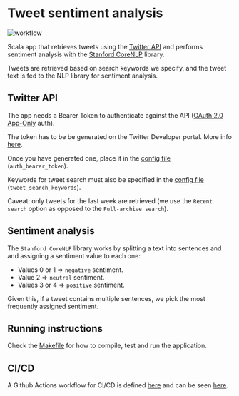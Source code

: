 # Tweet sentiment analysis
![workflow](https://github.com/guidok91/twitter-api-demo/actions/workflows/ci.yml/badge.svg)

Scala app that retrieves tweets using the [Twitter API](https://developer.twitter.com/en/docs/twitter-api) and performs sentiment analysis with the [Stanford CoreNLP](https://stanfordnlp.github.io/CoreNLP/) library.

Tweets are retrieved based on search keywords we specify, and the tweet text is fed to the NLP library for sentiment analysis.

## Twitter API
The app needs a Bearer Token to authenticate against the API ([OAuth 2.0 App-Only](https://developer.twitter.com/en/docs/authentication/oauth-2-0/application-only) auth).

The token has to be be generated on the Twitter Developer portal. More info [here](https://developer.twitter.com/en/docs/twitter-api/getting-started/getting-access-to-the-twitter-api).

Once you have generated one, place it in the [config file](conf/application.conf) (`auth_bearer_token`).

Keywords for tweet search must also be specified in the [config file](conf/application.conf) (`tweet_search_keywords`).

Caveat: only tweets for the last week are retrieved (we use the `Recent search` option as opposed to the `Full-archive search`).

## Sentiment analysis
The `Stanford CoreNLP` library works by splitting a text into sentences and and assigning a sentiment value to each one:
* Values 0 or 1 => `negative` sentiment.
* Value 2 => `neutral` sentiment.
* Values 3 or 4 => `positive` sentiment.

Given this, if a tweet contains multiple sentences, we pick the most frequently assigned sentiment.

## Running instructions
Check the [Makefile](Makefile) for how to compile, test and run the application.

## CI/CD
A Github Actions workflow for CI/CD is defined [here](.github/workflows) and can be seen [here](https://github.com/guidok91/twitter-api-demo/actions).
